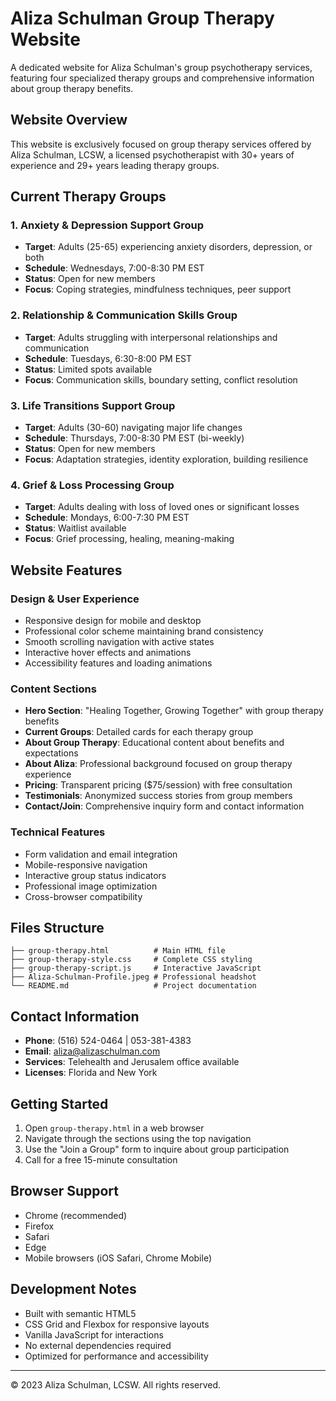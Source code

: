 # Aliza Schulman Group Therapy Website

A dedicated website for Aliza Schulman's group psychotherapy services, featuring four specialized therapy groups and comprehensive information about group therapy benefits.

## Website Overview

This website is exclusively focused on group therapy services offered by Aliza Schulman, LCSW, a licensed psychotherapist with 30+ years of experience and 29+ years leading therapy groups.

## Current Therapy Groups

### 1. Anxiety & Depression Support Group
- **Target**: Adults (25-65) experiencing anxiety disorders, depression, or both
- **Schedule**: Wednesdays, 7:00-8:30 PM EST
- **Status**: Open for new members
- **Focus**: Coping strategies, mindfulness techniques, peer support

### 2. Relationship & Communication Skills Group
- **Target**: Adults struggling with interpersonal relationships and communication
- **Schedule**: Tuesdays, 6:30-8:00 PM EST
- **Status**: Limited spots available
- **Focus**: Communication skills, boundary setting, conflict resolution

### 3. Life Transitions Support Group
- **Target**: Adults (30-60) navigating major life changes
- **Schedule**: Thursdays, 7:00-8:30 PM EST (bi-weekly)
- **Status**: Open for new members
- **Focus**: Adaptation strategies, identity exploration, building resilience

### 4. Grief & Loss Processing Group
- **Target**: Adults dealing with loss of loved ones or significant losses
- **Schedule**: Mondays, 6:00-7:30 PM EST
- **Status**: Waitlist available
- **Focus**: Grief processing, healing, meaning-making

## Website Features

### Design & User Experience
- Responsive design for mobile and desktop
- Professional color scheme maintaining brand consistency
- Smooth scrolling navigation with active states
- Interactive hover effects and animations
- Accessibility features and loading animations

### Content Sections
- **Hero Section**: "Healing Together, Growing Together" with group therapy benefits
- **Current Groups**: Detailed cards for each therapy group
- **About Group Therapy**: Educational content about benefits and expectations
- **About Aliza**: Professional background focused on group therapy experience
- **Pricing**: Transparent pricing ($75/session) with free consultation
- **Testimonials**: Anonymized success stories from group members
- **Contact/Join**: Comprehensive inquiry form and contact information

### Technical Features
- Form validation and email integration
- Mobile-responsive navigation
- Interactive group status indicators
- Professional image optimization
- Cross-browser compatibility

## Files Structure

```
├── group-therapy.html          # Main HTML file
├── group-therapy-style.css     # Complete CSS styling
├── group-therapy-script.js     # Interactive JavaScript
├── Aliza-Schulman-Profile.jpeg # Professional headshot
└── README.md                   # Project documentation
```

## Contact Information

- **Phone**: (516) 524-0464 | 053-381-4383
- **Email**: aliza@alizaschulman.com
- **Services**: Telehealth and Jerusalem office available
- **Licenses**: Florida and New York

## Getting Started

1. Open `group-therapy.html` in a web browser
2. Navigate through the sections using the top navigation
3. Use the "Join a Group" form to inquire about group participation
4. Call for a free 15-minute consultation

## Browser Support

- Chrome (recommended)
- Firefox
- Safari
- Edge
- Mobile browsers (iOS Safari, Chrome Mobile)

## Development Notes

- Built with semantic HTML5
- CSS Grid and Flexbox for responsive layouts
- Vanilla JavaScript for interactions
- No external dependencies required
- Optimized for performance and accessibility

---

© 2023 Aliza Schulman, LCSW. All rights reserved.